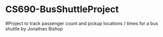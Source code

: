 # CS690-BusShuttleProject

#Project to track passenger count and pickup locations / times for a bus shuttle by Jonathan Bishop
